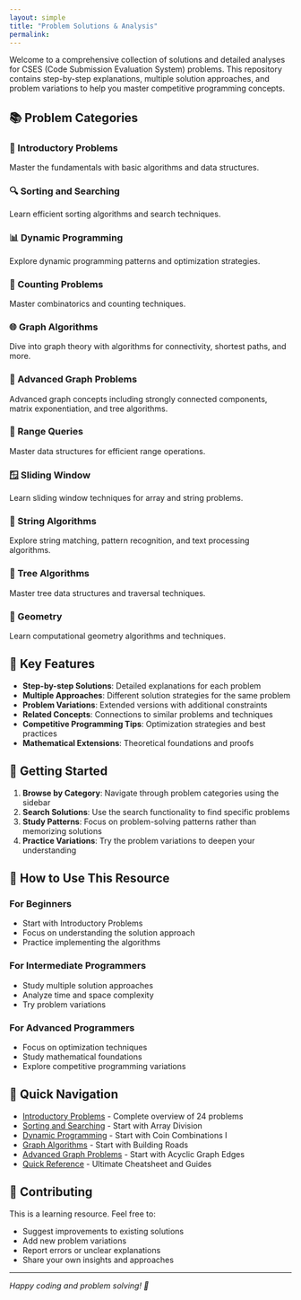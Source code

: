 ```yaml
---
layout: simple
title: "Problem Solutions & Analysis"
permalink: 
---
```



Welcome to a comprehensive collection of solutions and detailed analyses for CSES (Code Submission Evaluation System) problems. This repository contains step-by-step explanations, multiple solution approaches, and problem variations to help you master competitive programming concepts.

## 📚 Problem Categories

### 🧮 Introductory Problems
Master the fundamentals with basic algorithms and data structures.

### 🔍 Sorting and Searching
Learn efficient sorting algorithms and search techniques.

### 📊 Dynamic Programming
Explore dynamic programming patterns and optimization strategies.

### 🔢 Counting Problems
Master combinatorics and counting techniques.

### 🌐 Graph Algorithms
Dive into graph theory with algorithms for connectivity, shortest paths, and more.

### 🔗 Advanced Graph Problems
Advanced graph concepts including strongly connected components, matrix exponentiation, and tree algorithms.

### 📏 Range Queries
Master data structures for efficient range operations.

### 🪟 Sliding Window
Learn sliding window techniques for array and string problems.

### 🧵 String Algorithms
Explore string matching, pattern recognition, and text processing algorithms.

### 🌳 Tree Algorithms
Master tree data structures and traversal techniques.

### 📐 Geometry
Learn computational geometry algorithms and techniques.

## 🎯 Key Features

- **Step-by-step Solutions**: Detailed explanations for each problem
- **Multiple Approaches**: Different solution strategies for the same problem
- **Problem Variations**: Extended versions with additional constraints
- **Related Concepts**: Connections to similar problems and techniques
- **Competitive Programming Tips**: Optimization strategies and best practices
- **Mathematical Extensions**: Theoretical foundations and proofs

## 🚀 Getting Started

1. **Browse by Category**: Navigate through problem categories using the sidebar
2. **Search Solutions**: Use the search functionality to find specific problems
3. **Study Patterns**: Focus on problem-solving patterns rather than memorizing solutions
4. **Practice Variations**: Try the problem variations to deepen your understanding

## 📖 How to Use This Resource

### For Beginners
- Start with Introductory Problems
- Focus on understanding the solution approach
- Practice implementing the algorithms

### For Intermediate Programmers
- Study multiple solution approaches
- Analyze time and space complexity
- Try problem variations

### For Advanced Programmers
- Focus on optimization techniques
- Study mathematical foundations
- Explore competitive programming variations

## 🔗 Quick Navigation

- [Introductory Problems](/cses-analyses/problem_soulutions/introductory_problems) - Complete overview of 24 problems
- [Sorting and Searching](/cses-analyses/problem_soulutions/sorting_and_searching/array_division_analysis) - Start with Array Division
- [Dynamic Programming](/cses-analyses/problem_soulutions/dynamic_programming/coin_combinations_i_analysis) - Start with Coin Combinations I
- [Graph Algorithms](/cses-analyses/problem_soulutions/graph_algorithms/building_roads_analysis) - Start with Building Roads
- [Advanced Graph Problems](/cses-analyses/problem_soulutions/advanced_graph_problems/acyclic_graph_edges_analysis) - Start with Acyclic Graph Edges
- [Quick Reference](/cses-analyses/quick_reference/) - Ultimate Cheatsheet and Guides

## 📝 Contributing

This is a learning resource. Feel free to:
- Suggest improvements to existing solutions
- Add new problem variations
- Report errors or unclear explanations
- Share your own insights and approaches

---

*Happy coding and problem solving! 🎉* 